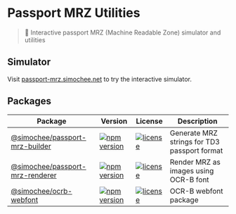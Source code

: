 # Passport MRZ Utilities

> 🛂 Interactive passport MRZ (Machine Readable Zone) simulator and utilities

## Simulator

Visit [passport-mrz.simochee.net](https://passport-mrz.simochee.net) to try the interactive simulator.

## Packages

| Package | Version | License | Description |
| --- | --- | --- | --- |
| [@simochee/passport-mrz-builder](./packages/builder) | [![npm version](https://img.shields.io/npm/v/@simochee/passport-mrz-builder?color=red)](https://npmjs.com/package/@simochee/passport-mrz-builder) | [![license](https://img.shields.io/github/license/simochee/passport-mrz?color=red)](https://github.com/simochee/passport-mrz/blob/main/LICENSE) | Generate MRZ strings for TD3 passport format |
| [@simochee/passport-mrz-renderer](./packages/renderer) | [![npm version](https://img.shields.io/npm/v/@simochee/passport-mrz-renderer?color=red)](https://npmjs.com/package/@simochee/passport-mrz-renderer) | [![license](https://img.shields.io/github/license/simochee/passport-mrz?color=red)](https://github.com/simochee/passport-mrz/blob/main/LICENSE) | Render MRZ as images using OCR-B font |
| [@simochee/ocrb-webfont](./packages/ocrb-webfont) | [![npm version](https://img.shields.io/npm/v/@simochee/ocrb-webfont?color=red)](https://npmjs.com/package/@simochee/ocrb-webfont) | [![license](https://img.shields.io/github/license/simochee/passport-mrz?color=red)](https://github.com/simochee/passport-mrz/blob/main/LICENSE) | OCR-B webfont package |

